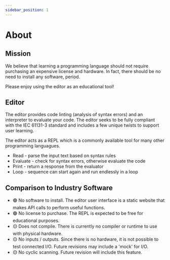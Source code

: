 ```yaml
---
sidebar_position: 1
---
```


# About

## Mission

We believe that learning a programming language should not require purchasing an expensive license and hardware. In fact, there should be no need to install any software, period.

Please enjoy using the editor as an educational tool!

## Editor

The editor provides code linting (analysis of syntax errors) and an interpreter to evaluate your code. The editor seeks to be fully compliant with the IEC 61131-3 standard and includes a few unique twists to support user learning.

The editor acts as a REPL which is a commonly available tool for many other programming languagues.

- Read - parse the input text based on syntax rules
- Evaluate - check for syntax errors, otherwise evaluate the code
- Print - return a response from the evaluator
- Loop - sequence can start again and run endlessly in a loop

## Comparison to Industry Software

- 🟢 No software to install. The editor user interface is a static website that makes API calls to perform useful functions.
- 🟢 No license to purchase. The REPL is expected to be free for educational purposes.
- 🟡 Does not compile. There is currently no compiler or runtime to use with physical hardware.
- 🟡 No inputs / outputs. Since there is no hardware, it is not possible to test connected I/O. Future revisions may include a 'mock' for I/O.
- 🟡 No cyclic scanning. Future revision will include this feature.
